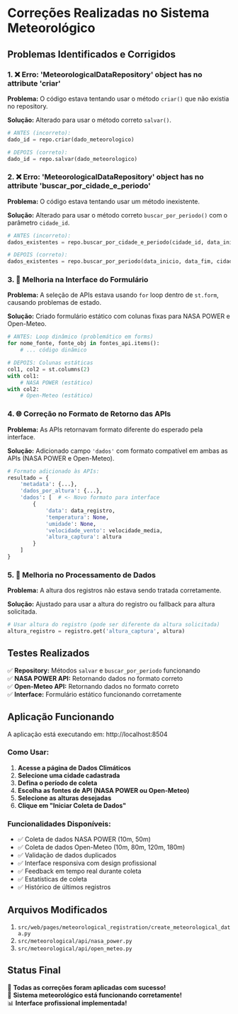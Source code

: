 # Correções Realizadas no Sistema Meteorológico

## Problemas Identificados e Corrigidos

### 1. ❌ **Erro: 'MeteorologicalDataRepository' object has no attribute 'criar'**

**Problema:** O código estava tentando usar o método `criar()` que não existia no repository.

**Solução:** Alterado para usar o método correto `salvar()`.

```python
# ANTES (incorreto):
dado_id = repo.criar(dado_meteorologico)

# DEPOIS (correto):
dado_id = repo.salvar(dado_meteorologico)
```

### 2. ❌ **Erro: 'MeteorologicalDataRepository' object has no attribute 'buscar_por_cidade_e_periodo'**

**Problema:** O código estava tentando usar um método inexistente.

**Solução:** Alterado para usar o método correto `buscar_por_periodo()` com o parâmetro `cidade_id`.

```python
# ANTES (incorreto):
dados_existentes = repo.buscar_por_cidade_e_periodo(cidade_id, data_inicio, data_fim)

# DEPOIS (correto):
dados_existentes = repo.buscar_por_periodo(data_inicio, data_fim, cidade_id)
```

### 3. 🔧 **Melhoria na Interface do Formulário**

**Problema:** A seleção de APIs estava usando `for` loop dentro de `st.form`, causando problemas de estado.

**Solução:** Criado formulário estático com colunas fixas para NASA POWER e Open-Meteo.

```python
# ANTES: Loop dinâmico (problemático em forms)
for nome_fonte, fonte_obj in fontes_api.items():
    # ... código dinâmico

# DEPOIS: Colunas estáticas
col1, col2 = st.columns(2)
with col1:
    # NASA POWER (estático)
with col2:
    # Open-Meteo (estático)
```

### 4. 🌐 **Correção no Formato de Retorno das APIs**

**Problema:** As APIs retornavam formato diferente do esperado pela interface.

**Solução:** Adicionado campo `'dados'` com formato compatível em ambas as APIs (NASA POWER e Open-Meteo).

```python
# Formato adicionado às APIs:
resultado = {
    'metadata': {...},
    'dados_por_altura': {...},
    'dados': [  # <- Novo formato para interface
        {
            'data': data_registro,
            'temperatura': None,
            'umidade': None,
            'velocidade_vento': velocidade_media,
            'altura_captura': altura
        }
    ]
}
```

### 5. 🔄 **Melhoria no Processamento de Dados**

**Problema:** A altura dos registros não estava sendo tratada corretamente.

**Solução:** Ajustado para usar a altura do registro ou fallback para altura solicitada.

```python
# Usar altura do registro (pode ser diferente da altura solicitada)
altura_registro = registro.get('altura_captura', altura)
```

## Testes Realizados

✅ **Repository:** Métodos `salvar` e `buscar_por_periodo` funcionando  
✅ **NASA POWER API:** Retornando dados no formato correto  
✅ **Open-Meteo API:** Retornando dados no formato correto  
✅ **Interface:** Formulário estático funcionando corretamente  

## Aplicação Funcionando

A aplicação está executando em: http://localhost:8504

### Como Usar:

1. **Acesse a página de Dados Climáticos**
2. **Selecione uma cidade cadastrada**
3. **Defina o período de coleta**
4. **Escolha as fontes de API (NASA POWER ou Open-Meteo)**
5. **Selecione as alturas desejadas**
6. **Clique em "Iniciar Coleta de Dados"**

### Funcionalidades Disponíveis:

- ✅ Coleta de dados NASA POWER (10m, 50m)
- ✅ Coleta de dados Open-Meteo (10m, 80m, 120m, 180m)
- ✅ Validação de dados duplicados
- ✅ Interface responsiva com design profissional
- ✅ Feedback em tempo real durante coleta
- ✅ Estatísticas de coleta
- ✅ Histórico de últimos registros

## Arquivos Modificados

1. `src/web/pages/meteorological_registration/create_meteorological_data.py`
2. `src/meteorological/api/nasa_power.py`
3. `src/meteorological/api/open_meteo.py`

## Status Final

🎉 **Todas as correções foram aplicadas com sucesso!**  
🚀 **Sistema meteorológico está funcionando corretamente!**  
📊 **Interface profissional implementada!**
